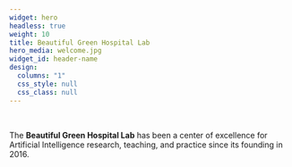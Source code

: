 ```yaml
---
widget: hero
headless: true
weight: 10
title: Beautiful Green Hospital Lab
hero_media: welcome.jpg
widget_id: header-name
design:
  columns: "1"
  css_style: null
  css_class: null
---
```

<br>

The **Beautiful Green Hospital Lab** has been a center of excellence for Artificial Intelligence research, teaching, and practice since its founding in 2016.
